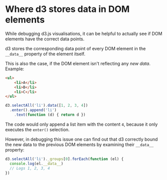 # Where d3 stores data in DOM elements 

While debugging d3.js visualisations, it can be helpful to actually see if
DOM elements have the correct data points. 

d3 stores the corresponding data point of every DOM element in the `__data__` 
property of the element itself.

This is also the case, if the DOM element isn't reflecting any _new data_.
Example:

```html
<ul>
    <li>A</li>
    <li>B</li>
    <li>C</li>
</ul>
```

```javascript
d3.selectAll('li').data([1, 2, 3, 4])
  .enter().append('li')
    .text(function (d) { return d })
```

The code would only append a list item with the content `4`, because it only 
executes the `enter()` selection.

However, in debugging this issue one can find out that d3 correctly bound the 
new data to the previous DOM elements by examining their `__data__` property:

```javascript
d3.selectAll('li')._groups[0].forEach(function (el) {
  console.log(el.__data__)
  // Logs 1, 2, 3, 4
})
```